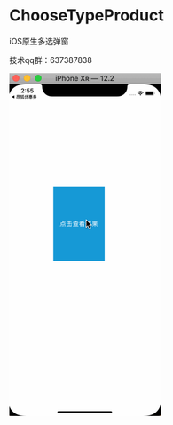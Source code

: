# ChooseTypeProduct
iOS原生多选弹窗 

技术qq群：637387838

![示例](https://github.com/ioswei/ChooseTypeProduct/blob/master/11111.gif?raw=true)

